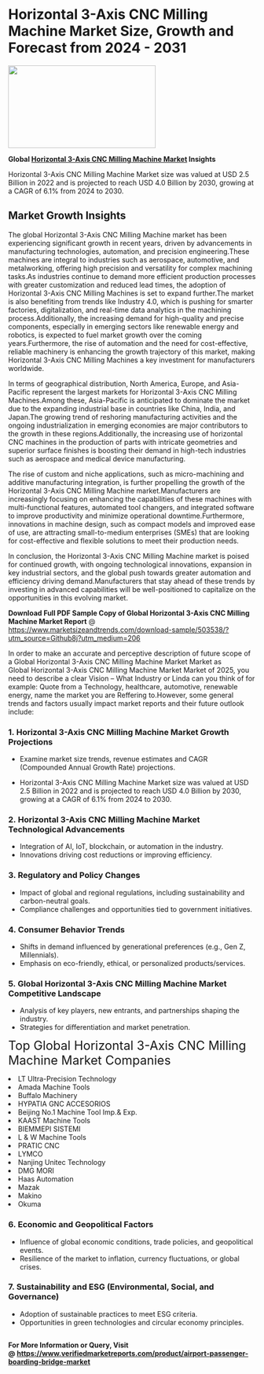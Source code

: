 <H1>Horizontal 3-Axis CNC Milling Machine Market Size, Growth and Forecast from 2024 - 2031</H1><img class="aligncenter size-medium wp-image-584254" src="https://thirdeyenews.in/wp-content/uploads/2024/09/Global-Market-Research-300x168.jpeg" alt="" width="300" height="168" /><p><strong>Global&nbsp;<a href="https://www.marketsizeandtrends.com/download-sample/503538/?utm_source=Github8j?utm_medium=206">Horizontal 3-Axis CNC Milling Machine Market</a> Insights</strong></p><p>Horizontal 3-Axis CNC Milling Machine Market size was valued at USD 2.5 Billion in 2022 and is projected to reach USD 4.0 Billion by 2030, growing at a CAGR of 6.1% from 2024 to 2030.</p><p><h2>Market Growth Insights</h2> <p>The global Horizontal 3-Axis CNC Milling Machine market has been experiencing significant growth in recent years, driven by advancements in manufacturing technologies, automation, and precision engineering.These machines are integral to industries such as aerospace, automotive, and metalworking, offering high precision and versatility for complex machining tasks.As industries continue to demand more efficient production processes with greater customization and reduced lead times, the adoption of Horizontal 3-Axis CNC Milling Machines is set to expand further.The market is also benefiting from trends like Industry 4.0, which is pushing for smarter factories, digitalization, and real-time data analytics in the machining process.Additionally, the increasing demand for high-quality and precise components, especially in emerging sectors like renewable energy and robotics, is expected to fuel market growth over the coming years.Furthermore, the rise of automation and the need for cost-effective, reliable machinery is enhancing the growth trajectory of this market, making Horizontal 3-Axis CNC Milling Machines a key investment for manufacturers worldwide.</p> <p>In terms of geographical distribution, North America, Europe, and Asia-Pacific represent the largest markets for Horizontal 3-Axis CNC Milling Machines.Among these, Asia-Pacific is anticipated to dominate the market due to the expanding industrial base in countries like China, India, and Japan.The growing trend of reshoring manufacturing activities and the ongoing industrialization in emerging economies are major contributors to the growth in these regions.Additionally, the increasing use of horizontal CNC machines in the production of parts with intricate geometries and superior surface finishes is boosting their demand in high-tech industries such as aerospace and medical device manufacturing.</p> <p>The rise of custom and niche applications, such as micro-machining and additive manufacturing integration, is further propelling the growth of the Horizontal 3-Axis CNC Milling Machine market.Manufacturers are increasingly focusing on enhancing the capabilities of these machines with multi-functional features, automated tool changers, and integrated software to improve productivity and minimize operational downtime.Furthermore, innovations in machine design, such as compact models and improved ease of use, are attracting small-to-medium enterprises (SMEs) that are looking for cost-effective and flexible solutions to meet their production needs.</p> <p>In conclusion, the Horizontal 3-Axis CNC Milling Machine market is poised for continued growth, with ongoing technological innovations, expansion in key industrial sectors, and the global push towards greater automation and efficiency driving demand.Manufacturers that stay ahead of these trends by investing in advanced capabilities will be well-positioned to capitalize on the opportunities in this evolving market.</p> <p><span class=""><strong>Download Full PDF Sample Copy of Global Horizontal 3-Axis CNC Milling Machine Market Report</strong> @ <a href="https://www.marketsizeandtrends.com/download-sample/503538/?utm_source=Github8j?utm_medium=206" target="_blank">https://www.marketsizeandtrends.com/download-sample/503538/?utm_source=Github8j?utm_medium=206</a></span></p><p>In order to make an accurate and perceptive description of future scope of a Global&nbsp;Horizontal 3-Axis CNC Milling Machine Market Market as Global&nbsp;Horizontal 3-Axis CNC Milling Machine Market Market of 2025, you need to describe a clear Vision &ndash; What Industry or Linda can you think of for example: Quote from a Technology, healthcare, automotive, renewable energy, name the market you are Reffering to.However, some general trends and factors usually impact market reports and their future outlook include:</p><h3>1.&nbsp;<strong>Horizontal 3-Axis CNC Milling Machine Market Growth Projections</strong></h3><ul><li>Examine market size trends, revenue estimates and CAGR (Compounded Annual Growth Rate) projections.</li><li><p>Horizontal 3-Axis CNC Milling Machine Market size was valued at USD 2.5 Billion in 2022 and is projected to reach USD 4.0 Billion by 2030, growing at a CAGR of 6.1% from 2024 to 2030.</p></li></ul><h3>2.&nbsp;<strong>Horizontal 3-Axis CNC Milling Machine Market Technological Advancements</strong></h3><ul><li>Integration of AI, IoT, blockchain, or automation in the industry.</li><li>Innovations driving cost reductions or improving efficiency.</li></ul><h3>3.&nbsp;<strong>Regulatory and Policy Changes</strong></h3><ul><li>Impact of global and regional regulations, including sustainability and carbon-neutral goals.</li><li>Compliance challenges and opportunities tied to government initiatives.</li></ul><h3>4.&nbsp;<strong>Consumer Behavior Trends</strong></h3><ul><li>Shifts in demand influenced by generational preferences (e.g., Gen Z, Millennials).</li><li>Emphasis on eco-friendly, ethical, or personalized products/services.</li></ul><h3>5.&nbsp;<strong>Global Horizontal 3-Axis CNC Milling Machine Market Competitive Landscape</strong></h3><ul><li>Analysis of key players, new entrants, and partnerships shaping the industry.</li><li>Strategies for differentiation and market penetration.</li></ul><p data-pm-slice="1 1 []"><span style="color: inherit; font-family: inherit; font-size: 25px;">Top Global Horizontal 3-Axis CNC Milling Machine Market Companies</span></p><div class="" data-test-id=""><p><li>LT Ultra-Precision Technology</li><li> Amada Machine Tools</li><li> Buffalo Machinery</li><li> HYPATIA GNC ACCESORIOS</li><li> Beijing No.1 Machine Tool Imp.& Exp.</li><li> KAAST Machine Tools</li><li> BIEMMEPI SISTEMI</li><li> L & W Machine Tools</li><li> PRATIC CNC</li><li> LYMCO</li><li> Nanjing Unitec Technology</li><li> DMG MORI</li><li> Haas Automation</li><li> Mazak</li><li> Makino</li><li> Okuma</li></p></div><h3>6.&nbsp;<strong>Economic and Geopolitical Factors</strong></h3><ul><li>Influence of global economic conditions, trade policies, and geopolitical events.</li><li>Resilience of the market to inflation, currency fluctuations, or global crises.</li></ul><h3>7.&nbsp;<strong>Sustainability and ESG (Environmental, Social, and Governance)</strong></h3><ul><li>Adoption of sustainable practices to meet ESG criteria.</li><li>Opportunities in green technologies and circular economy principles.</li></ul><h2><strong style="font-size: 14px;">For More Information or Query, Visit @&nbsp;</strong><a style="background-color: #ffffff; font-size: 14px;" href="https://www.marketsizeandtrends.com/report/horizontal-3-axis-cnc-milling-machine-market/" target="_blank">https://www.verifiedmarketreports.com/product/airport-passenger-boarding-bridge-market</a></h2>